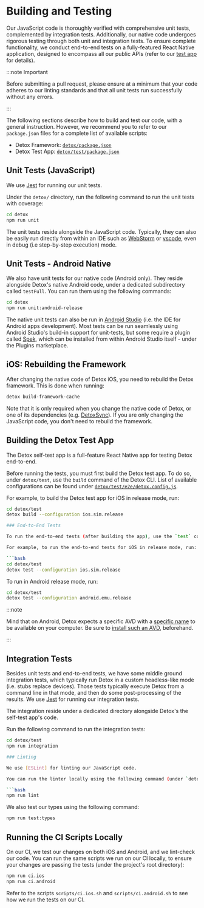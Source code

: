 # Building and Testing

Our JavaScript code is thoroughly verified with comprehensive unit tests, complemented by integration tests.
Additionally, our native code undergoes rigorous testing through both unit and integration tests.
To ensure complete functionality, we conduct end-to-end tests on a fully-featured React Native application, designed to encompass all our public APIs (refer to our [test app] for details).

:::note Important

Before submitting a pull request, please ensure at a minimum that your code adheres to our linting standards and that all unit tests run successfully without any errors.

:::

The following sections describe how to build and test our code, with a general instruction.
However, we recommend you to refer to our `package.json` files for a complete list of available scripts:

- Detox Framework: [`detox/package.json`]
- Detox Test App: [`detox/test/package.json`]

## Unit Tests (JavaScript)

We use [Jest] for running our unit tests.

Under the `detox/` directory, run the following command to run the unit tests with coverage:

```bash
cd detox
npm run unit
```

The unit tests reside alongside the JavaScript code. Typically, they can also be easily run directly from within an IDE such as [WebStorm](https://www.jetbrains.com/webstorm/) or [vscode](https://code.visualstudio.com/), even in debug (i.e step-by-step execution) mode.

## Unit Tests - Android Native

We also have unit tests for our native code (Android only). They reside alongside Detox's native Android code, under a dedicated subdirectory called `testFull`. You can run them using the following commands:

```bash
cd detox
npm run unit:android-release
```

The native unit tests can also be run in [Android Studio](https://developer.android.com/studio) (i.e. the IDE for Android apps development). Most tests can be run seamlessly using Android Studio's build-in support for unit-tests, but some require a plugin called [Spek](https://plugins.jetbrains.com/plugin/10915-spek-framework), which can be installed from within Android Studio itself - under the Plugins marketplace.

## iOS: Rebuilding the Framework

After changing the native code of Detox iOS, you need to rebuild the Detox framework. This is done when running:

```bash
detox build-framework-cache
```

Note that it is only required when you change the native code of Detox, or one of its dependencies (e.g. [DetoxSync]).
If you are only changing the JavaScript code, you don't need to rebuild the framework.

## Building the Detox Test App

The Detox self-test app is a full-feature React Native app for testing Detox end-to-end.

Before running the tests, you must first build the Detox test app. To do so, under `detox/test`, use the `build` command of the Detox CLI.
List of available configurations can be found under [`detox/test/e2e/detox.config.js`].

For example, to build the Detox test app for iOS in release mode, run:

```bash
cd detox/test
detox build --configuration ios.sim.release

### End-to-End Tests

To run the end-to-end tests (after building the app), use the `test` command of the Detox CLI.

For example, to run the end-to-end tests for iOS in release mode, run:

```bash
cd detox/test
detox test --configuration ios.sim.release
```

To run in Android release mode, run:

```bash
cd detox/test
detox test --configuration android.emu.release
```

:::note

Mind that on Android, Detox expects a specific AVD with a [specific name](https://github.com/wix/Detox/blob/24f68c3bd7675ed6f508e3f5fea97509eb7991b2/detox/test/e2e/detox.config.js#L111) to be available on your computer.
Be sure to [install such an AVD](https://developer.android.com/studio/run/managing-avds#createavd), beforehand.

:::

## Integration Tests

Besides unit tests and end-to-end tests, we have some middle ground integration tests, which typically run Detox in a custom headless-like mode (i.e. stubs replace devices). Those tests typically execute Detox from a command line in that mode, and then do some post-processing of the results. We use [Jest] for running our integration tests.

The integration reside under a dedicated directory alongside Detox's the self-test app's code.

Run the following command to run the integration tests:

```bash
cd detox/test
npm run integration

### Linting

We use [ESLint] for linting our JavaScript code.

You can run the linter locally using the following command (under `detox/test`):

```bash
npm run lint
```

We also test our types using the following command:

```bash
npm run test:types
```

## Running the CI Scripts Locally

On our CI, we test our changes on both iOS and Android, and we lint-check our code.
You can run the same scripts we run on our CI locally, to ensure your changes are passing the tests (under the project's root directory):

```bash
npm run ci.ios
npm run ci.android
```

Refer to the scripts `scripts/ci.ios.sh` and `scripts/ci.android.sh` to see how we run the tests on our CI.

[test app]: https://github.com/wix/Detox/tree/master/detox/test
[DetoxSync]: https://github.com/wix/DetoxSync
[`detox/test/e2e/detox.config.js`]: https://github.com/wix/Detox/blob/6e87dc13826341dba21ed0a732e5b57efa08e7b5/detox/test/e2e/detox.config.js#L137
[ESLint]: https://eslint.org/
[Jest]: https://jestjs.io/
[`detox/package.json`]: https://github.com/wix/Detox/blob/master/detox/package.json
[`detox/test/package.json`]: https://github.com/wix/Detox/blob/master/detox/test/package.json
